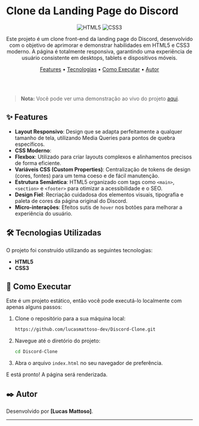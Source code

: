 # Clone da Landing Page do Discord

<p align="center">
  <img src="https://img.shields.io/badge/HTML5-E34F26?style=for-the-badge&logo=html5&logoColor=white" alt="HTML5">
  <img src="https://img.shields.io/badge/CSS3-1572B6?style=for-the-badge&logo=css3&logoColor=white" alt="CSS3">
</p>

<p align="center">
  Este projeto é um clone front-end da landing page do Discord, desenvolvido com o objetivo de aprimorar e demonstrar habilidades em HTML5 e CSS3 moderno. A página é totalmente responsiva, garantindo uma experiência de usuário consistente em desktops, tablets e dispositivos móveis.
</p>

<p align="center">
  <a href="#-features">Features</a> •
  <a href="#-tecnologias-utilizadas">Tecnologias</a> •
  <a href="#-como-executar">Como Executar</a> •
  <a href="#-autor">Autor</a>
</p>

<br>
<br>

> **Nota:** Você pode ver uma demonstração ao vivo do projeto [aqui](https://lucasmattoso-dev.github.io/Discord-Clone/).

## ✨ Features

-   **Layout Responsivo**: Design que se adapta perfeitamente a qualquer tamanho de tela, utilizando Media Queries para pontos de quebra específicos.
-   **CSS Moderno**:
-   **Flexbox**: Utilizado para criar layouts complexos e alinhamentos precisos de forma eficiente.
-   **Variáveis CSS (Custom Properties)**: Centralização de tokens de design (cores, fontes) para um tema coeso e de fácil manutenção.
-   **Estrutura Semântica**: HTML5 organizado com tags como `<main>`, `<section>` e `<footer>` para otimizar a acessibilidade e o SEO.
-   **Design Fiel**: Recriação cuidadosa dos elementos visuais, tipografia e paleta de cores da página original do Discord.
-   **Micro-interações**: Efeitos sutis de `hover` nos botões para melhorar a experiência do usuário.

## 🛠️ Tecnologias Utilizadas

O projeto foi construído utilizando as seguintes tecnologias:

-   **HTML5**
-   **CSS3**

## 🚀 Como Executar

Este é um projeto estático, então você pode executá-lo localmente com apenas alguns passos:

1.  Clone o repositório para a sua máquina local:
    ```bash
    https://github.com/lucasmattoso-dev/Discord-Clone.git
    ```
2.  Navegue até o diretório do projeto:
    ```bash
    cd Discord-Clone
    ```
3.  Abra o arquivo `index.html` no seu navegador de preferência.

E está pronto! A página será renderizada.

## ✒️ Autor

Desenvolvido por **[Lucas Mattoso]**.


---
